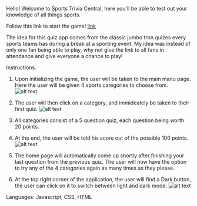 Hello! Welcome to Sports Trivia Central, here you'll be able to test out your knowledge of all things sports.

Follow this link to start the game! [link](https://victorssportstrivia.netlify.app/)

The idea for this quiz app comes from the classic jumbo tron quizes every sports teams has during a break at a sporting event. My idea was instead of only one fan being able to play, why not give the link to all fans in attendance and give everyone a chance to play! 


Instructions.

1. Upon initializing the game, the user will be taken to the main manu page. Here the user will be given 4 sports categories to choose from.
![alt text](https://imgur.com/U7jBaY4)

2. The user will then click on a category, and immideately be taken to their first quiz.
![alt text](https://imgur.com/u83uypQ)

3. All categories consist of a 5 question quiz, each question being worth 20 points. 

4. At the end, the user will be told his score out of the possible 100 points. 
![alt text](https://imgur.com/u83uypQ)

5. The home page will automatically come up shortly after finishing your last question from the previous quiz. The user will now have the option to try any of the 4 categories again as many times as they please.

6. At the top right corner of the application, the user will find a Dark button, the user can click on it to switch between light and dark mode.
![alt text](https://imgur.com/OxJUIlP)

Languages: Javascript, CSS, HTML

